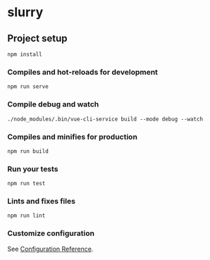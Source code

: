 # slurry

## Project setup
```
npm install
```

### Compiles and hot-reloads for development
```
npm run serve
```

### Compile debug and watch
```
./node_modules/.bin/vue-cli-service build --mode debug --watch
```

### Compiles and minifies for production
```
npm run build
```

### Run your tests
```
npm run test
```

### Lints and fixes files
```
npm run lint
```

### Customize configuration
See [Configuration Reference](https://cli.vuejs.org/config/).
